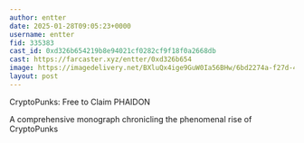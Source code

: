 ```yaml
---
author: entter
date: 2025-01-28T09:05:23+0000
username: entter
fid: 335383
cast_id: 0xd326b654219b8e94021cf0282cf9f18f0a2668db
cast: https://farcaster.xyz/entter/0xd326b654
image: https://imagedelivery.net/BXluQx4ige9GuW0Ia56BHw/6bd2274a-f27d-4f38-9bcb-7223de432b00/original
layout: post
---
```


CryptoPunks: Free to Claim
PHAIDON

A comprehensive monograph chronicling the phenomenal rise of CryptoPunks

<img src='https://imagedelivery.net/BXluQx4ige9GuW0Ia56BHw/6bd2274a-f27d-4f38-9bcb-7223de432b00/original' alt='' referrerpolicy='no-referrer'/>
